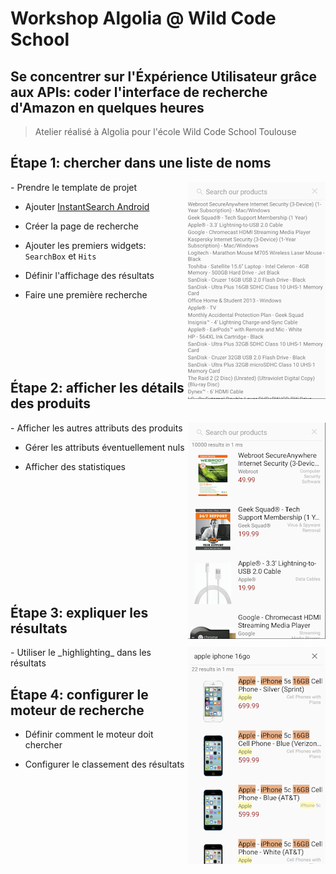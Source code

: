 # Workshop Algolia @ Wild Code School
## Se concentrer sur l'Éxpérience Utilisateur grâce aux APIs: coder l'interface de recherche d'Amazon en quelques heures

> Atelier réalisé à Algolia pour l'école Wild Code School Toulouse

## Étape 1: chercher dans une liste de noms
<img src="img/step1.png" align="right"/>
- Prendre le template de projet

- Ajouter [InstantSearch Android](https://github.com/algolia/instantsearch-android)

- Créer la page de recherche

- Ajouter les premiers widgets: `SearchBox` et `Hits`

- Définir l'affichage des résultats

- Faire une première recherche

<br /><br /><br /><br /><br />

## Étape 2: afficher les détails des produits
<img src="img/step2.png" align="right"/>
- Afficher les autres attributs des produits

- Gérer les attributs éventuellement nuls

- Afficher des statistiques

<br /><br /><br /><br /><br /><br /><br /><br /><br /><br />
## Étape 3: expliquer les résultats
<img src="img/step3.png" align="right"/>
- Utiliser le _highlighting_ dans les résultats

## Étape 4: configurer le moteur de recherche
- Définir comment le moteur doit chercher

- Configurer le classement des résultats
